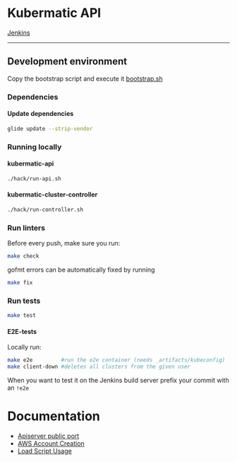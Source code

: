 # Kubermatic API
[Jenkins](https://jenkins.loodse.com/blue/pipelines)

---

## Development environment
Copy the bootstrap script and execute it [bootstrap.sh](hack/bootstrap.sh)

### Dependencies
#### Update dependencies

```bash
glide update --strip-vendor
```

### Running locally
#### kubermatic-api

```bash
./hack/run-api.sh
```

#### kubermatic-cluster-controller
```bash
./hack/run-controller.sh
```

### Run linters
Before every push, make sure you run:
```bash
make check
```

gofmt errors can be automatically fixed by running
```bash
make fix
```

### Run tests
```bash
make test
```
#### E2E-tests
Locally run:
```bash
make e2e         #run the e2e container (needs _artifacts/kubeconfig)
make client-down #deletes all clusters from the given user
```
When you want to test it on the Jenkins build server prefix your commit with an `!e2e`

# Documentation
- [Apiserver public port](docs/apiserver-port-range.md)
- [AWS Account Creation](docs/aws-account-creation.md)
- [Load Script Usage](docs/load-script-usage.md)
